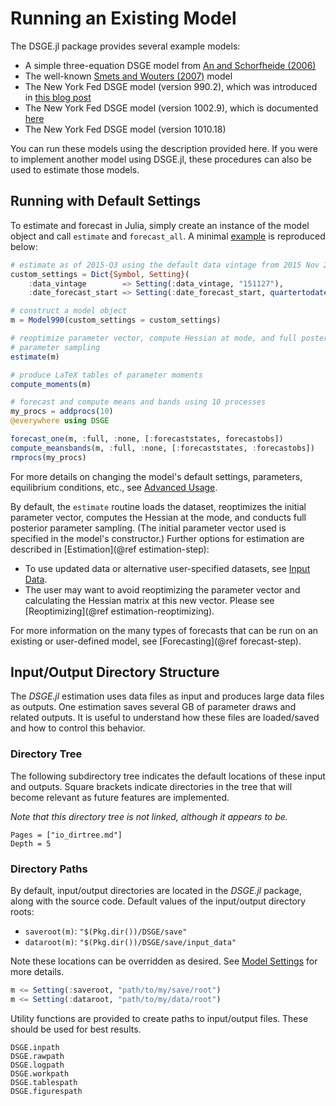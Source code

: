 # Running an Existing Model

The DSGE.jl package provides several example models:

- A simple three-equation DSGE model from [An and Schorfheide (2006)](https://sites.sas.upenn.edu/schorf/files/er-final.pdf)
- The well-known [Smets and Wouters (2007)](https://www.aeaweb.org/articles?id=10.1257/aer.97.3.586) model
- The New York Fed DSGE model (version 990.2), which was introduced in [this blog post](http://libertystreeteconomics.newyorkfed.org/2015/05/the-frbny-dsge-model-forecast-april-2015.html)
- The New York Fed DSGE model (version 1002.9), which is documented [here](https://github.com/FRBNY-DSGE/DSGE.jl/blob/master/docs/DSGE_Model_Documentation_1002.pdf)
- The New York Fed DSGE model (version 1010.18)

You can run these models using the description provided here. If you
were to implement another model using DSGE.jl, these procedures can also be used to
estimate those models.

## Running with Default Settings

To estimate and forecast in Julia, simply create an instance of the model object
and call `estimate` and `forecast_all`. A minimal
[example](https://github.com/FRBNY-DSGE/DSGE.jl/blob/master/docs/examples/run_default.jl)
is reproduced below:

```julia
# estimate as of 2015-Q3 using the default data vintage from 2015 Nov 27
custom_settings = Dict{Symbol, Setting}(
    :data_vintage        => Setting(:data_vintage, "151127"),
    :date_forecast_start => Setting(:date_forecast_start, quartertodate("2015-Q4")))

# construct a model object
m = Model990(custom_settings = custom_settings)

# reoptimize parameter vector, compute Hessian at mode, and full posterior
# parameter sampling
estimate(m)

# produce LaTeX tables of parameter moments
compute_moments(m)

# forecast and compute means and bands using 10 processes
my_procs = addprocs(10)
@everywhere using DSGE

forecast_one(m, :full, :none, [:forecaststates, forecastobs])
compute_meansbands(m, :full, :none, [:forecaststates, :forecastobs])
rmprocs(my_procs)
```

For more details on changing the model's default settings, parameters, equilibrium
conditions, etc., see [Advanced Usage](@ref).

By default, the `estimate` routine loads the dataset, reoptimizes the initial parameter
vector, computes the Hessian at the mode, and conducts full posterior parameter sampling.
(The initial parameter vector used is specified in the model's constructor.)
Further options for estimation are described in [Estimation](@ref estimation-step):

- To use updated data or alternative user-specified datasets, see [Input Data](@ref).
- The user may want to avoid reoptimizing the parameter vector and calculating
  the Hessian matrix at this new vector. Please see [Reoptimizing](@ref
  estimation-reoptimizing).

For more information on the many types of forecasts that can be run on an
existing or user-defined model, see [Forecasting](@ref forecast-step).



## Input/Output Directory Structure

The *DSGE.jl* estimation uses data files as input and produces large data files
as outputs. One estimation saves several GB of parameter draws and
related outputs. It is useful to understand how these files are loaded/saved
and how to control this behavior.

### Directory Tree
The following subdirectory tree indicates the default locations of
these input and outputs. Square brackets indicate directories in the tree that
will become relevant as future features are implemented.

*Note that this directory tree is not linked, although it appears to be.*

```@contents
Pages = ["io_dirtree.md"]
Depth = 5
```

### Directory Paths

By default, input/output directories are located in the *DSGE.jl* package, along
with the source code. Default values of the input/output directory roots:

- `saveroot(m)`: `"$(Pkg.dir())/DSGE/save"`
- `dataroot(m)`: `"$(Pkg.dir())/DSGE/save/input_data"`

Note these locations can be overridden as desired. See [Model Settings](@ref) for more
details.

```julia
m <= Setting(:saveroot, "path/to/my/save/root")
m <= Setting(:dataroot, "path/to/my/data/root")
```

Utility functions are provided to create paths to input/output files. These should be used
for best results.

```@docs
DSGE.inpath
DSGE.rawpath
DSGE.logpath
DSGE.workpath
DSGE.tablespath
DSGE.figurespath
```
